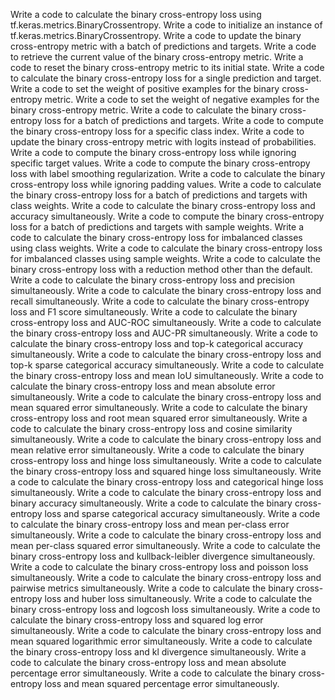 Write a code to calculate the binary cross-entropy loss using tf.keras.metrics.BinaryCrossentropy.
Write a code to initialize an instance of tf.keras.metrics.BinaryCrossentropy.
Write a code to update the binary cross-entropy metric with a batch of predictions and targets.
Write a code to retrieve the current value of the binary cross-entropy metric.
Write a code to reset the binary cross-entropy metric to its initial state.
Write a code to calculate the binary cross-entropy loss for a single prediction and target.
Write a code to set the weight of positive examples for the binary cross-entropy metric.
Write a code to set the weight of negative examples for the binary cross-entropy metric.
Write a code to calculate the binary cross-entropy loss for a batch of predictions and targets.
Write a code to compute the binary cross-entropy loss for a specific class index.
Write a code to update the binary cross-entropy metric with logits instead of probabilities.
Write a code to compute the binary cross-entropy loss while ignoring specific target values.
Write a code to compute the binary cross-entropy loss with label smoothing regularization.
Write a code to calculate the binary cross-entropy loss while ignoring padding values.
Write a code to calculate the binary cross-entropy loss for a batch of predictions and targets with class weights.
Write a code to calculate the binary cross-entropy loss and accuracy simultaneously.
Write a code to compute the binary cross-entropy loss for a batch of predictions and targets with sample weights.
Write a code to calculate the binary cross-entropy loss for imbalanced classes using class weights.
Write a code to calculate the binary cross-entropy loss for imbalanced classes using sample weights.
Write a code to calculate the binary cross-entropy loss with a reduction method other than the default.
Write a code to calculate the binary cross-entropy loss and precision simultaneously.
Write a code to calculate the binary cross-entropy loss and recall simultaneously.
Write a code to calculate the binary cross-entropy loss and F1 score simultaneously.
Write a code to calculate the binary cross-entropy loss and AUC-ROC simultaneously.
Write a code to calculate the binary cross-entropy loss and AUC-PR simultaneously.
Write a code to calculate the binary cross-entropy loss and top-k categorical accuracy simultaneously.
Write a code to calculate the binary cross-entropy loss and top-k sparse categorical accuracy simultaneously.
Write a code to calculate the binary cross-entropy loss and mean IoU simultaneously.
Write a code to calculate the binary cross-entropy loss and mean absolute error simultaneously.
Write a code to calculate the binary cross-entropy loss and mean squared error simultaneously.
Write a code to calculate the binary cross-entropy loss and root mean squared error simultaneously.
Write a code to calculate the binary cross-entropy loss and cosine similarity simultaneously.
Write a code to calculate the binary cross-entropy loss and mean relative error simultaneously.
Write a code to calculate the binary cross-entropy loss and hinge loss simultaneously.
Write a code to calculate the binary cross-entropy loss and squared hinge loss simultaneously.
Write a code to calculate the binary cross-entropy loss and categorical hinge loss simultaneously.
Write a code to calculate the binary cross-entropy loss and binary accuracy simultaneously.
Write a code to calculate the binary cross-entropy loss and sparse categorical accuracy simultaneously.
Write a code to calculate the binary cross-entropy loss and mean per-class error simultaneously.
Write a code to calculate the binary cross-entropy loss and mean per-class squared error simultaneously.
Write a code to calculate the binary cross-entropy loss and kullback-leibler divergence simultaneously.
Write a code to calculate the binary cross-entropy loss and poisson loss simultaneously.
Write a code to calculate the binary cross-entropy loss and pairwise metrics simultaneously.
Write a code to calculate the binary cross-entropy loss and huber loss simultaneously.
Write a code to calculate the binary cross-entropy loss and logcosh loss simultaneously.
Write a code to calculate the binary cross-entropy loss and squared log error simultaneously.
Write a code to calculate the binary cross-entropy loss and mean squared logarithmic error simultaneously.
Write a code to calculate the binary cross-entropy loss and kl divergence simultaneously.
Write a code to calculate the binary cross-entropy loss and mean absolute percentage error simultaneously.
Write a code to calculate the binary cross-entropy loss and mean squared percentage error simultaneously.